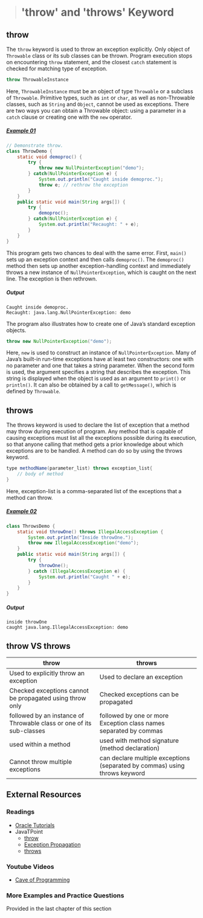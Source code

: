 ># 'throw' and 'throws' Keyword

## throw

The `throw` keyword is used to throw an exception explicitly. Only object of `Throwable` class or its sub classes can be thrown. Program execution stops on encountering `throw` statement, and the closest `catch` statement is checked for matching type of exception.

```java
throw ThrowableInstance
```

Here, `ThrowableInstance` must be an object of type `Throwable` or a subclass of `Throwable`. Primitive types, such as `int` or `char`, as well as non-Throwable classes, such as `String` and `Object`, cannot be used as exceptions. There are two ways you can obtain a Throwable object: using a parameter in a `catch` clause or creating one with the `new` operator.

##### [Example 01](../20-Examples/13-Exception-Handling/04-throw-and-throws-Keyword/Example-01/)

```java
// Demonstrate throw.
class ThrowDemo {
    static void demoproc() {
        try {
            throw new NullPointerException("demo");
        } catch(NullPointerException e) {
            System.out.println("Caught inside demoproc.");
            throw e; // rethrow the exception
        }
    }
    public static void main(String args[]) {
        try {
            demoproc();
        } catch(NullPointerException e) {
            System.out.println("Recaught: " + e);
        }
    }
}
```

This program gets two chances to deal with the same error. First, `main()` sets up an exception context and then calls `demoproc()`. The `demoproc()` method then sets up another exception-handling context and immediately throws a new instance of `NullPointerException`, which is caught on the next line. The exception is then rethrown.

##### Output

    Caught inside demoproc.
    Recaught: java.lang.NullPointerException: demo


The program also illustrates how to create one of Java’s standard exception objects.

```java
throw new NullPointerException("demo");
```

Here, `new` is used to construct an instance of `NullPointerException`. Many of Java’s built-in run-time exceptions have at least two constructors: one with no parameter and one that takes a string parameter. When the second form is used, the argument specifies a string that describes the exception. This string is displayed when the object is used as an argument to `print()` or `println()`. It can also be obtained by a call to `getMessage()`, which is defined by `Throwable`.

## throws

The throws keyword is used to declare the list of exception that a method may throw during execution of program. Any method that is capable of causing exceptions must list all the exceptions possible during its execution, so that anyone calling that method gets a prior knowledge about which exceptions are to be handled. A method can do so by using the throws keyword.

```java
type methodName(parameter_list) throws exception_list{
    // body of method
}
```

Here, exception-list is a comma-separated list of the exceptions that a method can throw.

##### [Example 02](../20-Examples/13-Exception-Handling/04-throw-and-throws-Keyword/Example-02/)

```java
class ThrowsDemo {
    static void throwOne() throws IllegalAccessException {
        System.out.println("Inside throwOne.");
        throw new IllegalAccessException("demo");
    }
    public static void main(String args[]) {
        try {
            throwOne();
        } catch (IllegalAccessException e) {
            System.out.println("Caught " + e);
        }
    }
}
```

##### Output

    inside throwOne
    caught java.lang.IllegalAccessException: demo


## throw VS throws

|throw|throws|
|-----|------|
|Used to explicitly throw an exception|Used to declare an exception|
|Checked exceptions cannot be propagated using throw only|Checked exceptions can be propagated|
|followed by an instance of Throwable class or one of its sub-classes|followed by one or more Exception class names separated by commas|
|used within a method|used with method signature (method declaration)|
|Cannot throw multiple exceptions|can declare multiple exceptions (separated by commas) using throws keyword|

## External Resources

### Readings

* [Oracle Tutorials](https://docs.oracle.com/javase/tutorial/essential/exceptions/throwing.html)
* JavaTPoint
  * [throw](https://www.javatpoint.com/throw-keyword)
  * [Exception Propagation](https://www.javatpoint.com/exception-propagation)
  * [throws](https://www.javatpoint.com/throws-keyword-and-difference-between-throw-and-throws)

### Youtube Videos

* [Cave of Programming](https://www.youtube.com/watch?v=5pPPtRtCBHw&list=PL9DF6E4B45C36D411&index=35)

### More Examples and Practice Questions

Provided in the last chapter of this section